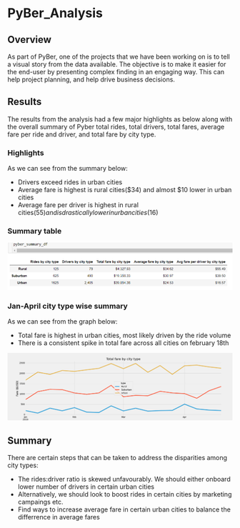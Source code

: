 # PyBer_Analysis

## Overview

As part of PyBer, one of the projects that we have been working on is to tell a visual story from the data available. The objective is to make it easier for the end-user by presenting complex finding in an engaging way. This can help project planning, and help drive business decisions.

## Results
The results from the analysis had a few major highlights as below along with the overall summary of Pyber total rides, total drivers, total fares, average fare per ride and driver, and total fare by city type.

### Highlights

As we can see from the summary below:
* Drivers exceed rides in urban cities
* Average fare is highest is rural cities($34) and almost $10 lower in urban cities
* Average fare per driver is highest in rural cities($55) and is drastically lower in urban cities($16)

### Summary table

![Analysis_graphs](analysis/dataframe.PNG)

### Jan-April city type wise summary
As we can see from the graph below:
* Total fare is highest in urban cities, most likely driven by the ride volume
* There is a consistent spike in total fare across all cities on february 18th

![Analysis_graphs](analysis/pyber_fare_summary.png)

## Summary

There are certain steps that can be taken to address the disparities among city types:
* The rides:driver ratio is skewed unfavourably. We should either onboard lower number of drivers in certain urban cities
* Alternatively, we should look to boost rides in certain cities by marketing campaings etc.
* Find ways to increase average fare in certain urban cities to balance the differrence in average fares
